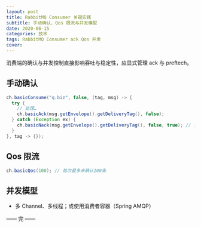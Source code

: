 ```yaml
---
layout: post
title: RabbitMQ Consumer 关键实践
subtitle: 手动确认、Qos 限流与并发模型
date: 2020-06-15
categories: 技术
tags: RabbitMQ Consumer ack Qos 并发
cover: 
---
```


消费端的确认与并发控制直接影响吞吐与稳定性，应显式管理 ack 与 preftech。

## 手动确认
```java
ch.basicConsume("q.biz", false, (tag, msg) -> {
  try {
    // 处理…
    ch.basicAck(msg.getEnvelope().getDeliveryTag(), false);
  } catch (Exception ex) {
    ch.basicNack(msg.getEnvelope().getDeliveryTag(), false, true); // 重新入队
  }
}, tag -> {});
```

## Qos 限流
```java
ch.basicQos(100); // 每次最多未确认100条
```

## 并发模型
- 多 Channel、多线程；或使用消费者容器（Spring AMQP）

—— 完 ——



